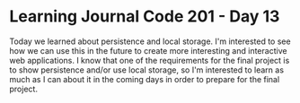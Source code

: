 # Learning Journal Code 201 - Day 13

Today we learned about persistence and local storage. I'm interested to see how we can use this in the future to create more interesting and interactive web applications. I know that one of the requirements for the final project is to show persistence and/or use local storage, so I'm interested to learn as much as I can about it in the coming days in order to prepare for the final project.

